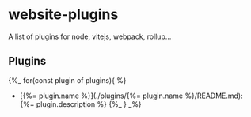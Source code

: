 # website-plugins

A list of plugins for node, vitejs, webpack, rollup...

## Plugins

{%_ for(const plugin of plugins){ %}
- [{%= plugin.name %}](./plugins/{%= plugin.name %}/README.md): {%= plugin.description %}
{%_ } _%}
